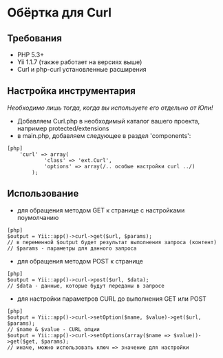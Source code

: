 # Обёртка для Curl #

## Требования ##
* PHP 5.3+
* Yii 1.1.7 (также работает на версиях выше)
* Curl и php-curl установленные расширения

## Настройка инструментария ##

*Необходимо лишь тогда, когда вы используете его отдельно от Юпи!*

* Добавляем Curl.php в необходимый каталог вашего проекта, например protected/extensions
* в main.php, добавляем следующее в раздел 'components':


~~~
[php]
    'curl' => array(
            'class' => 'ext.Curl',
            'options' => array(/.. особые настройки curl ../)
        );
~~~


## Использование
* для обращения методом GET к странице с настройками поумолчанию

~~~
[php]
$output = Yii::app()->curl->get($url, $params);
// в переменной $output будет результат выполнения запроса (контент)
// $params - параметры для данного запроса
~~~


* для обращения методом POST к странице

~~~
[php]
$output = Yii::app()->curl->post($url, $data);
// $data - данные, которые будут переданы в запросе
~~~

* для настройки параметров CURL до выполнения GET или POST

~~~
[php]
$output = Yii::app()->curl->setOption($name, $value)->get($url, $params);
// $name & $value - CURL опции
$output = Yii::app()->curl->setOptions(array($name => $value))->get($get, $params);
// иначе, можно использовать ключ => значение для настройки
~~~